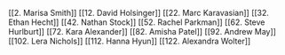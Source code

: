 [[2. Marisa Smith]]
[[12. David Holsinger]]
[[22. Marc Karavasian]]
[[32. Ethan Hecht]]
[[42. Nathan Stock]]
[[52. Rachel Parkman]]
[[62. Steve Hurlburt]]
[[72. Kara Alexander]]
[[82. Amisha Patel]]
[[92. Andrew May]]
[[102. Lera Nichols]]
[[112. Hanna Hyun]]
[[122. Alexandra Wolter]]
